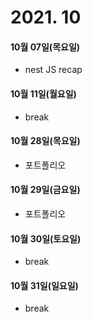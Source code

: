 # 2021. 10

#### 10월 07일(목요일)

- nest JS recap

#### 10월 11일(월요일)

- break

#### 10월 28일(목요일)

- 포트폴리오

#### 10월 29일(금요일)

- 포트폴리오

#### 10월 30일(토요일)

- break

#### 10월 31일(일요일)

- break

